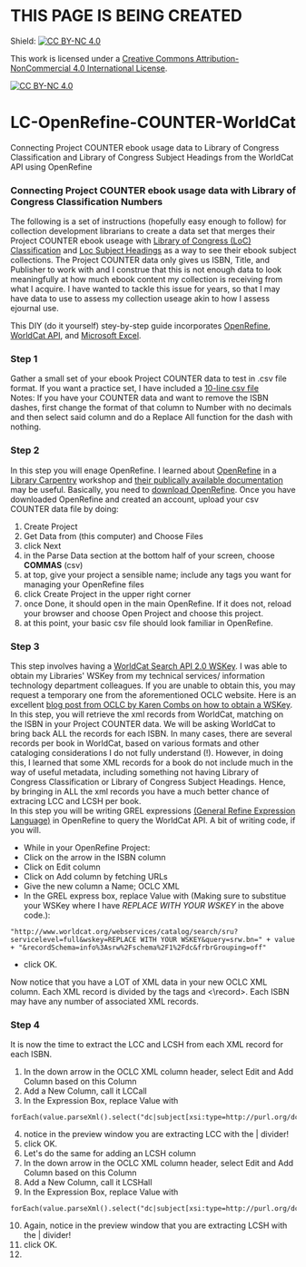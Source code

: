 # THIS PAGE IS BEING CREATED
Shield: [![CC BY-NC 4.0][cc-by-nc-shield]][cc-by-nc]

This work is licensed under a
[Creative Commons Attribution-NonCommercial 4.0 International License][cc-by-nc].

[![CC BY-NC 4.0][cc-by-nc-image]][cc-by-nc]

[cc-by-nc]: https://creativecommons.org/licenses/by-nc/4.0/
[cc-by-nc-image]: https://licensebuttons.net/l/by-nc/4.0/88x31.png
[cc-by-nc-shield]: https://img.shields.io/badge/License-CC%20BY--NC%204.0-lightgrey.svg

# LC-OpenRefine-COUNTER-WorldCat
Connecting Project COUNTER ebook usage data to Library of Congress Classification and Library of Congress Subject Headings from the WorldCat API using OpenRefine

### Connecting Project COUNTER ebook usage data with Library of Congress Classification Numbers 

The following is a set of instructions (hopefully easy enough to follow) for collection development librarians to create a data set that merges their Project COUNTER ebook useage with [Library of Congress (LoC) Classification](https://www.loc.gov/catdir/cpso/lcc.html) and [Loc Subject Headings](https://www.loc.gov/aba/publications/FreeLCSH/freelcsh.html) as a way to see their ebook subject collections.  The Project COUNTER data only gives us ISBN, Title, and Publisher to work with and I construe that this is not enough data to look meaningfully at how much ebook content my collection is receiving from what I acquire.  I have wanted to tackle this issue for years, so that I may have data to use to assess my collection useage akin to how I assess ejournal use.

This DIY (do it yourself) stey-by-step guide incorporates [OpenRefine](https://openrefine.org/), [WorldCat API](https://www.oclc.org/developer/api/oclc-apis/worldcat-search-api.en.html), and [Microsoft Excel](https://www.microsoft.com/en-us/microsoft-365/excel).

### Step 1
Gather a small set of your ebook Project COUNTER data to test in .csv file format.  If you want a practice set, I have included a [10-line csv file](github_play_data_set_COUNTER.csv)  
Notes:  If you have your COUNTER data and want to remove the ISBN dashes, first change the format of that column to Number with no decimals and then select said column and do a Replace All function for the dash with nothing.  

### Step 2
In this step you will enage OpenRefine.  I learned about [OpenRefine](https://openrefine.org/) in a [Library Carpentry](https://librarycarpentry.org/) workshop and [their publically available documentation](https://librarycarpentry.github.io/lc-open-refine/) may be useful. Basically, you need to [download OpenRefine](https://openrefine.org/download).  Once you have downloaded OpenRefine and created an account, upload your csv COUNTER data file by doing:  
1. Create Project
2. Get Data from (this computer) and Choose Files
3. click Next
4. in the Parse Data section at the bottom half of your screen, choose **COMMAS** (csv)
5. at top, give your project a sensible name; include any tags you want for managing your OpenRefine files
6. click Create Project in the upper right corner
7. once Done, it should open in the main OpenRefine.  If it does not, reload your browser and choose Open Project and choose this project.
8. at this point, your basic csv file should look familiar in OpenRefine.



### Step 3
This step involves having a [WorldCat Search API 2.0 WSKey](https://www.oclc.org/developer/api/oclc-apis/worldcat-search-api.en.html). I was able to obtain my Libraries' WSKey from my technical services/ information technology department colleagues.  If you are unable to obtain this, you may request a temporary one from the aforementioned OCLC website. Here is an excellent [blog post from OCLC by Karen Combs on how to obtain a WSKey](https://www.oclc.org/developer/news/2018/using-open-refine-and-metadata-to-get-current-oclc-numbers.en.html).  
In this step, you will retrieve the xml records from WorldCat, matching on the ISBN in your Project COUNTER data.  We will be asking WorldCat to bring back ALL the records for each ISBN.  In many cases, there are several records per book in WorldCat, based on various formats and other cataloging considerations I do not fully understand (!). However, in doing this, I learned that some XML records for a book do not include much in the way of useful metadata, including something not having Library of Congress Classification or Library of Congress Subject Headings.  Hence, by bringing in ALL the xml records you have a much better chance of extracing LCC and LCSH per book.  
In this step you will be writing GREL expressions [(General Refine Expression Language)](https://openrefine.org/docs/manual/grel) in OpenRefine to query the WorldCat API.  A bit of writing code, if you will.  
- While in your OpenRefine Project:
- Click on the arrow in the ISBN column
- Click on Edit column
- Click on Add column by fetching URLs
- Give the new column a Name; OCLC XML
- In the GREL express box, replace Value with (Making sure to substitue your WSKey where I have _REPLACE WITH YOUR WSKEY_ in the above code.):

````
"http://www.worldcat.org/webservices/catalog/search/sru?servicelevel=full&wskey=REPLACE WITH YOUR WSKEY&query=srw.bn=" + value + "&recordSchema=info%3Asrw%2Fschema%2F1%2Fdc&frbrGrouping=off"
````
  
- click OK.

Now notice that you have a LOT of XML data in your new OCLC XML column.  Each XML record is divided by the tags <record> and <\record>.  Each ISBN may have any number of associated XML records.  

### Step 4
It is now the time to extract the LCC and LCSH from each XML record for each ISBN.
1. In the down arrow in the OCLC XML column header, select Edit and Add Column based on this Column
2. Add a New Column, call it LCCall
3. In the Expression Box, replace Value with 
````
forEach(value.parseXml().select("dc|subject[xsi:type=http://purl.org/dc/terms/LCC]"),x,x.ownText()).join("|")
````
4. notice in the preview window you are extracting LCC with the | divider!
5. click OK.
6. Let's do the same for adding an LCSH column
7. In the down arrow in the OCLC XML column header, select Edit and Add Column based on this Column
8. Add a New Column, call it LCSHall
9. In the Expression Box, replace Value with
````
forEach(value.parseXml().select("dc|subject[xsi:type=http://purl.org/dc/terms/LCSH]"),x,x.ownText()).join("|")
````
10. Again, notice in the preview window that you are extracting LCSH with the | divider!
11. click OK.
14. 


